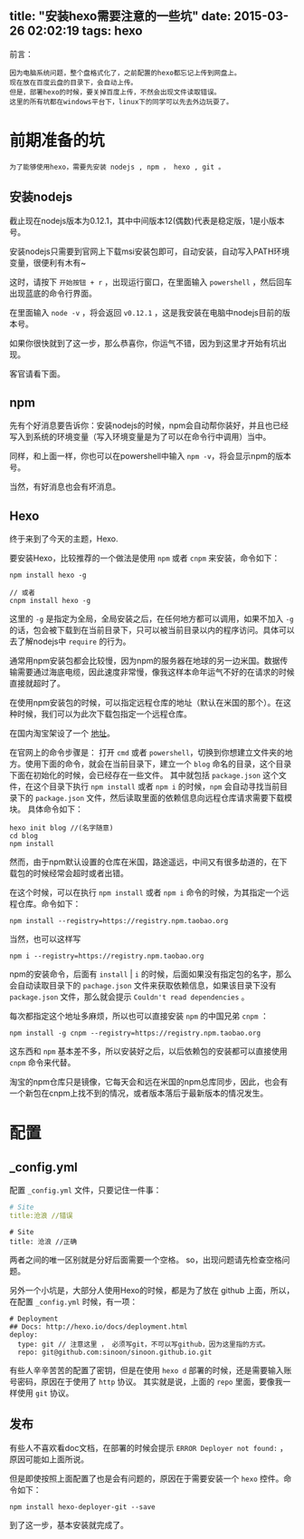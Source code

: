 title: "安装hexo需要注意的一些坑"
date: 2015-03-26 02:02:19
tags: hexo
---

前言：
    
    因为电脑系统问题，整个盘格式化了，之前配置的hexo都忘记上传到网盘上。
    现在放在百度云盘的目录下，会自动上传。
    但是，部署hexo的时候，要关掉百度上传，不然会出现文件读取错误。
    这里的所有坑都在windows平台下，linux下的同学可以先去外边玩耍了。

# 前期准备的坑
	为了能够使用hexo，需要先安装 nodejs , npm ， hexo , git 。

## 安装nodejs
截止现在nodejs版本为0.12.1，其中中间版本12(偶数)代表是稳定版，1是小版本号。
    
安装nodejs只需要到官网上下载msi安装包即可，自动安装，自动写入PATH环境变量，很便利有木有~
    
这时，请按下 `开始按钮 + r` ，出现运行窗口，在里面输入 `powershell` ，然后回车出现蓝底的命令行界面。
    
在里面输入 `node -v` ，将会返回 `v0.12.1` ，这是我安装在电脑中nodejs目前的版本号。
    
如果你很快就到了这一步，那么恭喜你，你运气不错，因为到这里才开始有坑出现。
    
客官请看下面。
   <!--more--> 
## npm
先有个好消息要告诉你：安装nodejs的时候，npm会自动帮你装好，并且也已经写入到系统的环境变量（写入环境变量是为了可以在命令行中调用）当中。
    
同样，和上面一样，你也可以在powershell中输入 `npm -v`，将会显示npm的版本号。
    
当然，有好消息也会有坏消息。

## Hexo
终于来到了今天的主题，Hexo.

要安装Hexo，比较推荐的一个做法是使用 `npm` 或者 `cnpm` 来安装，命令如下：
```
npm install hexo -g

// 或者
cnpm install hexo -g
```
这里的 `-g` 是指定为全局，全局安装之后，在任何地方都可以调用，如果不加入 `-g` 的话，包会被下载到在当前目录下，只可以被当前目录以内的程序访问。具体可以去了解nodejs中 `require` 的行为。

通常用npm安装包都会比较慢，因为npm的服务器在地球的另一边米国。数据传输需要通过海底电缆，因此速度非常慢，像我这样本命年运气不好的在请求的时候直接就超时了。
    
在使用npm安装包的时候，可以指定远程仓库的地址（默认在米国的那个）。在这种时候，我们可以为此次下载包指定一个远程仓库。
    
在国内淘宝架设了一个 [地址](https://npm.taobao.org)。

在官网上的命令步骤是：
打开 `cmd` 或者 `powershell`，切换到你想建立文件夹的地方。使用下面的命令，就会在当前目录下，建立一个 `blog` 命名的目录，这个目录下面在初始化的时候，会已经存在一些文件。
其中就包括 `package.json` 这个文件，在这个目录下执行 `npm install` 或者 `npm i` 的时候，`npm` 会自动寻找当前目录下的 `package.json` 文件，然后读取里面的依赖信息向远程仓库请求需要下载模块。
具体命令如下：
```
hexo init blog //(名字随意)
cd blog
npm install
```
然而，由于npm默认设置的仓库在米国，路途遥远，中间又有很多劫道的，在下载包的时候经常会超时或者出错。

在这个时候，可以在执行 `npm install` 或者 `npm i` 命令的时候，为其指定一个远程仓库。命令如下：
```
npm install --registry=https://registry.npm.taobao.org
```
当然，也可以这样写
```
npm i --registry=https://registry.npm.taobao.org
```
npm的安装命令，后面有 `install` | `i` 的时候，后面如果没有指定包的名字，那么会自动读取目录下的 `pachage.json` 文件来获取依赖信息，如果该目录下没有 `package.json` 文件，那么就会提示 `Couldn't read dependencies` 。

每次都指定这个地址多麻烦，所以也可以直接安装 `npm` 的中国兄弟 `cnpm` ：
```
npm install -g cnpm --registry=https://registry.npm.taobao.org
```
这东西和 `npm` 基本差不多，所以安装好之后，以后依赖包的安装都可以直接使用 `cnpm` 命令来代替。

淘宝的npm仓库只是镜像，它每天会和远在米国的npm总库同步，因此，也会有一个新包在cnpm上找不到的情况，或者版本落后于最新版本的情况发生。

# 配置

## _config.yml
配置 `_config.yml` 文件，只要记住一件事：
```yml
# Site
title:沧浪 //错误
```
```
# Site
title: 沧浪 //正确
```
两者之间的唯一区别就是分好后面需要一个空格。
so，出现问题请先检查空格问题。

另外一个小坑是，大部分人使用Hexo的时候，都是为了放在 github 上面，所以，在配置 `_config.yml` 时候，有一项：
```
# Deployment
## Docs: http://hexo.io/docs/deployment.html
deploy:
  type: git // 注意这里 ， 必须写git，不可以写github，因为这里指的方式。
  repo: git@github.com:sinoon/sinoon.github.io.git
```
有些人辛辛苦苦的配置了密钥，但是在使用 `hexo d` 部署的时候，还是需要输入账号密码，原因在于使用了 `http` 协议。
其实就是说，上面的 `repo` 里面，要像我一样使用 `git` 协议。

## 发布
有些人不喜欢看doc文档，在部署的时候会提示 `ERROR Deployer not found:` ，原因可能如上面所说。

但是即使按照上面配置了也是会有问题的，原因在于需要安装一个 `hexo` 控件。命令如下：
```
npm install hexo-deployer-git --save
```

到了这一步，基本安装就完成了。